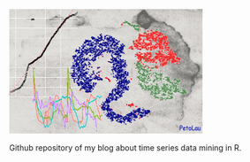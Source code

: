<img src="images/sitelogo.png?raw=true" alt="Blog logo" width="350" height="225"/>

Github repository of my blog about time series data mining in R.
